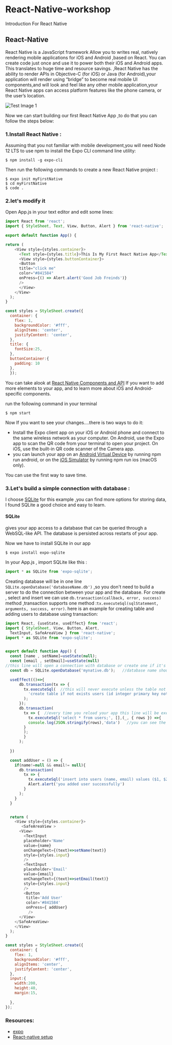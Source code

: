 # React-Native-workshop
Introduction For React Native 

## React-Native 

React Native is a JavaScript framework Allow you to writes real, natively rendering mobile applications for iOS and Android ,based on React.
You can create code just once and use it to power both their iOS and Android apps. This translates to huge time and resource savings. ,React Native has the ability to render APIs in Objective-C (for iOS) or Java (for Android),your application will render using “bridge” to become real mobile UI components,and will look and feel like any other mobile application,your React Native apps can access platform features like the phone camera, or the user’s location.

![Test Image 1](https://www.netguru.com/hs-fs/hubfs/image10-Jul-03-2020-11-20-54-82-AM.png?width=1600&name=image10-Jul-03-2020-11-20-54-82-AM.png)

Now we can start building our first React Native App ,to do that you can follow the steps below:
### 1.Install React Native :
Assuming that you not familiar with mobile development,you will need Node 12 LTS to use npm to install the Expo CLI command line utility:
```
$ npm install -g expo-cli
```
Then run the following commands to create a new React Native project :
```
$ expo init myFirstNative
$ cd myFirstNative
$ code .
```

### 2.let's modify it
Open App.js in your text editor and edit some lines:

```js
import React from 'react';
import { StyleSheet, Text, View, Button, Alert } from 'react-native';

export default function App() {

return (
    <View style={styles.container}>
      <Text style={styles.title}>This Is My First React Native App</Text>
      <View style={styles.buttonContainer}>
      <Button
      title="click me"
      color="#841584"
      onPress={() => Alert.alert('Good Job Freinds')}
      />
      </View>
    </View>
  );
}

const styles = StyleSheet.create({
  container: {
    flex: 1,
    backgroundColor: '#fff',
    alignItems: 'center',
    justifyContent: 'center',
  },
  title: {
    fontSize:25,
  },
  buttonContainer:{
    padding: 10
  },
  });
```
You can take alook at [React Native Components and API](https://reactnative.dev/docs/components-and-apis) If you want to add more elements to your app, and to learn more about iOS and Android-specific components.

run the following command in your terminal
```
$ npm start
```
Now If you want to see your changes....there is two ways to do it:

- Install the Expo client app on your iOS or Android phone and connect to the same wireless network as your computer. On Android, use the Expo app to scan the QR code from your terminal to open your project. On iOS, use the built-in QR code scanner of the Camera app.
- you can launch your app on an [Android Virtual Device](https://docs.expo.io/workflow/android-studio-emulator/) by running npm run android, or on the [iOS Simulator](https://docs.expo.io/workflow/ios-simulator/) by running npm run ios (macOS only).

You can use the first way to save time.

### 3.Let's build a simple connection with database :

I choose [SQLite](https://docs.expo.io/versions/v38.0.0/sdk/sqlite/) for this example ,you can find more options for storing data, I found SQLite a good choice and easy to learn.
#### SQLite 
gives your app access to a database that can be queried through a WebSQL-like API. The database is persisted across restarts of your app.

Now we have to install SQLite in our app 
```
$ expo install expo-sqlite
```
In your App.js , import SQLite like this :
```js
import * as SQLite from 'expo-sqlite';
```
Creating database will be in one line `SQLite.openDatabase('databaseName.db')` ,so you don't need to build a server to do the connection between your app and the database.
For create , select and insert we can use `db.transaction(callback, error, success)` method ,transaction supports one method :`tx.executeSql(sqlStatement, arguments, success, error)`.
here is an example for creating table and adding users to database using transaction:

```js
import React, {useState, useEffect} from 'react';
import { StyleSheet, View, Button, Alert,
  TextInput, SafeAreaView } from 'react-native';
import * as SQLite from 'expo-sqlite';


export default function App() {
  const [name , setName]=useState(null);
  const [email , setEmail]=useState(null)
//this line will open a connection with database or create one if it's not existed
  const db = SQLite.openDatabase('mynative.db');   //database name should end with .db

  useEffect(()=>{
      db.transaction(tx => {
        tx.executeSql(  //this will never execute unless the table not existed ,that means it will execute for on time only
          'create table if not exists users (id integer primary key not null, name text not null, email text not null)'
        );
      });
      db.transaction(
        tx => {  //every time you reload your app this line will be executed
          tx.executeSql('select * from users;', [],(_, { rows }) =>{
          console.log(JSON.stringify(rows),'data')   //you can see the result in your terminal
        }
        );
        }
      );  
  
  })

  const addUser = () => {
    if(name!=null && email!= null){
      db.transaction(
        tx => {  
          tx.executeSql('insert into users (name, email) values ($1, $2);', [name,email]);
          Alert.alert('you added user successfully')
        }
      );
    }
  }


  return (
    <View style={styles.container}>
       <SafeAreaView >
      <View>
        <TextInput 
        placeholder='Name'
        value={name}
        onChangeText={(text)=>setName(text)}
        style={styles.input}
        />
        <TextInput 
        placeholder='Email'
        value={email}
        onChangeText={(text)=>setEmail(text)}
        style={styles.input}
        />
        <Button
         title='Add User'
         color='#841584'
         onPress={ addUser}
          />
      </View>
    </SafeAreaView>
    </View>
  );
}

const styles = StyleSheet.create({
  container: {
    flex: 1,
    backgroundColor: '#fff',
    alignItems: 'center',
    justifyContent: 'center',
  },
  input:{
    width:200,
    height:40,
    margin:15,
    
  },
});
```




### Resources:
- [expo](https://expo.io/learn)
- [React-native setup](https://reactnative.dev/docs/environment-setup#docsNav)
